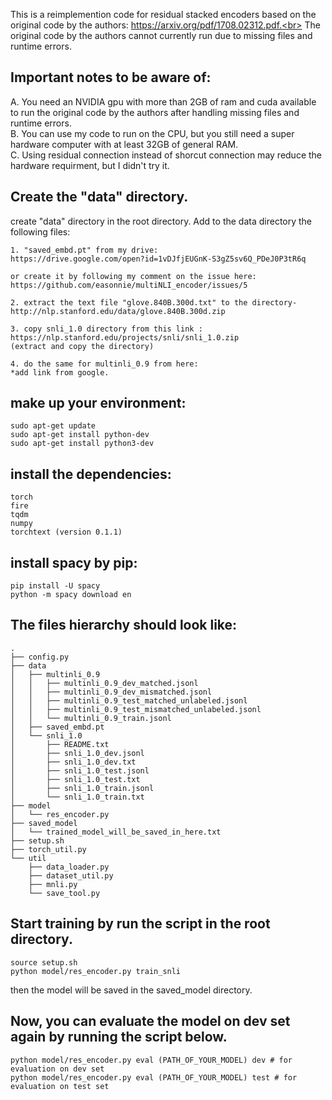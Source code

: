 This is a reimplemention code for residual stacked encoders based on the original code by the authors: https://arxiv.org/pdf/1708.02312.pdf.<br>
The original code by the authors cannot currently run due to missing files and runtime errors.

## Important notes to be aware of:<br>
A. You need an NVIDIA gpu with more than 2GB of ram and cuda available to run the original code by the authors after handling missing files and runtime errors.<br>
B. You can use my code to run on the CPU, but you still need a super hardware computer with at least 32GB of general RAM.<br>
C. Using residual connection instead of shorcut connection may reduce the hardware requirment, but I didn't try it.

## Create the "data" directory.
create "data" directory in the root directory.
Add to the data directory the following files:
```
1. "saved_embd.pt" from my drive:
https://drive.google.com/open?id=1vDJfjEUGnK-S3gZ5sv6Q_PDeJ0P3tR6q

or create it by following my comment on the issue here:
https://github.com/easonnie/multiNLI_encoder/issues/5

2. extract the text file "glove.840B.300d.txt" to the directory-
http://nlp.stanford.edu/data/glove.840B.300d.zip

3. copy snli_1.0 directory from this link :
https://nlp.stanford.edu/projects/snli/snli_1.0.zip
(extract and copy the directory)

4. do the same for multinli_0.9 from here:
*add link from google.
```
## make up your environment:
```
sudo apt-get update
sudo apt-get install python-dev
sudo apt-get install python3-dev
```

## install the dependencies:
```
torch
fire
tqdm
numpy
torchtext (version 0.1.1)
```

## install spacy by pip:
```
pip install -U spacy
python -m spacy download en
```

## The files hierarchy should look like:
```
.
├── config.py
├── data
│   ├── multinli_0.9
│   │   ├── multinli_0.9_dev_matched.jsonl
│   │   ├── multinli_0.9_dev_mismatched.jsonl
│   │   ├── multinli_0.9_test_matched_unlabeled.jsonl
│   │   ├── multinli_0.9_test_mismatched_unlabeled.jsonl
│   │   └── multinli_0.9_train.jsonl
│   ├── saved_embd.pt
│   └── snli_1.0
│       ├── README.txt
│       ├── snli_1.0_dev.jsonl
│       ├── snli_1.0_dev.txt
│       ├── snli_1.0_test.jsonl
│       ├── snli_1.0_test.txt
│       ├── snli_1.0_train.jsonl
│       └── snli_1.0_train.txt
├── model
│   └── res_encoder.py
├── saved_model
│   └── trained_model_will_be_saved_in_here.txt
├── setup.sh
├── torch_util.py
└── util
    ├── data_loader.py
    ├── dataset_util.py
    ├── mnli.py
    └── save_tool.py
```

## Start training by run the script in the root directory.
```
source setup.sh
python model/res_encoder.py train_snli
```
then the model will be saved in the saved_model directory.

## Now, you can evaluate the model on dev set again by running the script below.
```
python model/res_encoder.py eval (PATH_OF_YOUR_MODEL) dev # for evaluation on dev set
python model/res_encoder.py eval (PATH_OF_YOUR_MODEL) test # for evaluation on test set
```

